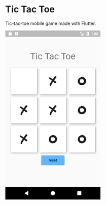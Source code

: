 # Tic Tac Toe

Tic-tac-toe mobile game made with Flutter. 

<img src="screenshot.png" width="300" alt="Screenshot">